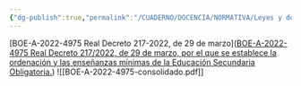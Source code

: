 ```yaml
---
{"dg-publish":true,"permalink":"/CUADERNO/DOCENCIA/NORMATIVA/Leyes y documentos/Real Decreto 217-2022, de 29 de marzo, por el que se establece la ordenación y las enseñanzas mínimas de la Educación Secundaria Obligatoria/"}
---
```


[BOE-A-2022-4975 Real Decreto 217-2022, de 29 de marzo]([BOE-A-2022-4975 Real Decreto 217/2022, de 29 de marzo, por el que se establece la ordenación y las enseñanzas mínimas de la Educación Secundaria Obligatoria.](https://www.boe.es/buscar/act.php?id=BOE-A-2022-4975))
![[BOE-A-2022-4975-consolidado.pdf]]